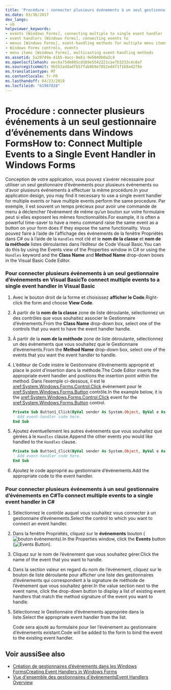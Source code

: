 ```yaml
---
title: 'Procédure : connecter plusieurs événements à un seul gestionnaire d’événements dans Windows Forms'
ms.date: 03/30/2017
dev_langs:
- vb
helpviewer_keywords:
- events [Windows Forms], connecting multiple to single event handler
- event handlers [Windows Forms], connecting events to
- menus [Windows Forms], event-handling methods for multiple menu items
- Windows Forms controls, events
- menu items [Windows Forms], multicasting event-handling methods
ms.assetid: 5a20749a-41b5-4acc-8eb1-9e5040b0a2c4
ms.openlocfilehash: eec6a754b885cd169e5542221caefb3233c4c8af
ms.sourcegitcommit: 9b552addadfb57fab0b9e7852ed4f1f1b8a42f8e
ms.translationtype: MT
ms.contentlocale: fr-FR
ms.lasthandoff: 04/23/2019
ms.locfileid: "61967028"
---
```

# <a name="how-to-connect-multiple-events-to-a-single-event-handler-in-windows-forms"></a><span data-ttu-id="2dad9-102">Procédure : connecter plusieurs événements à un seul gestionnaire d’événements dans Windows Forms</span><span class="sxs-lookup"><span data-stu-id="2dad9-102">How to: Connect Multiple Events to a Single Event Handler in Windows Forms</span></span>
<span data-ttu-id="2dad9-103">Conception de votre application, vous pouvez s’avérer nécessaire pour utiliser un seul gestionnaire d’événements pour plusieurs événements ou d’avoir plusieurs événements à effectuer la même procédure.</span><span class="sxs-lookup"><span data-stu-id="2dad9-103">In your application design, you may find it necessary to use a single event handler for multiple events or have multiple events perform the same procedure.</span></span> <span data-ttu-id="2dad9-104">Par exemple, il est souvent un temps précieux pour avoir une commande de menu à déclencher l’événement de même qu’un bouton sur votre formulaire peut si elles exposent les mêmes fonctionnalités.</span><span class="sxs-lookup"><span data-stu-id="2dad9-104">For example, it is often a powerful time-saver to have a menu command raise the same event as a button on your form does if they expose the same functionality.</span></span> <span data-ttu-id="2dad9-105">Vous pouvez faire à l’aide de l’affichage des événements de la fenêtre Propriétés dans C# ou à l’aide de la `Handles` mot clé et le **nom de la classe** et **nom de la méthode** listes déroulantes dans l’éditeur de Code Visual Basic.</span><span class="sxs-lookup"><span data-stu-id="2dad9-105">You can do this by using the Events view of the Properties window in C# or using the `Handles` keyword and the **Class Name** and **Method Name** drop-down boxes in the Visual Basic Code Editor.</span></span>  
  
### <a name="to-connect-multiple-events-to-a-single-event-handler-in-visual-basic"></a><span data-ttu-id="2dad9-106">Pour connecter plusieurs événements à un seul gestionnaire d’événements en Visual Basic</span><span class="sxs-lookup"><span data-stu-id="2dad9-106">To connect multiple events to a single event handler in Visual Basic</span></span>  
  
1. <span data-ttu-id="2dad9-107">Avec le bouton droit de la forme et choisissez **afficher le Code**.</span><span class="sxs-lookup"><span data-stu-id="2dad9-107">Right-click the form and choose **View Code**.</span></span>  
  
2. <span data-ttu-id="2dad9-108">À partir de la **nom de la classe** zone de liste déroulante, sélectionnez un des contrôles que vous souhaitez associer le Gestionnaire d’événements.</span><span class="sxs-lookup"><span data-stu-id="2dad9-108">From the **Class Name** drop-down box, select one of the controls that you want to have the event handler handle.</span></span>  
  
3. <span data-ttu-id="2dad9-109">À partir de la **nom de la méthode** zone de liste déroulante, sélectionnez un des événements que vous souhaitez que le Gestionnaire d’événements.</span><span class="sxs-lookup"><span data-stu-id="2dad9-109">From the **Method Name** drop-down box, select one of the events that you want the event handler to handle.</span></span>  
  
4. <span data-ttu-id="2dad9-110">L’éditeur de Code insère le Gestionnaire d’événements approprié et place le point d’insertion dans la méthode.</span><span class="sxs-lookup"><span data-stu-id="2dad9-110">The Code Editor inserts the appropriate event handler and positions the insertion point within the method.</span></span> <span data-ttu-id="2dad9-111">Dans l’exemple ci-dessous, il est le <xref:System.Windows.Forms.Control.Click> événement pour le <xref:System.Windows.Forms.Button> contrôle.</span><span class="sxs-lookup"><span data-stu-id="2dad9-111">In the example below, it is the <xref:System.Windows.Forms.Control.Click> event for the <xref:System.Windows.Forms.Button> control.</span></span>  
  
    ```vb  
    Private Sub Button1_Click(ByVal sender As System.Object, ByVal e As System.EventArgs) Handles Button1.Click  
    ' Add event-handler code here.  
    End Sub  
    ```  
  
5. <span data-ttu-id="2dad9-112">Ajoutez éventuellement les autres événements que vous souhaitez que gérées à le `Handles` clause.</span><span class="sxs-lookup"><span data-stu-id="2dad9-112">Append the other events you would like handled to the `Handles` clause.</span></span>  
  
    ```vb  
    Private Sub Button1_Click(ByVal sender As System.Object, ByVal e As System.EventArgs) Handles Button1.Click, Button2.Click  
    ' Add event-handler code here.  
    End Sub  
    ```  
  
6. <span data-ttu-id="2dad9-113">Ajoutez le code approprié au gestionnaire d’événements.</span><span class="sxs-lookup"><span data-stu-id="2dad9-113">Add the appropriate code to the event handler.</span></span>  
  
### <a name="to-connect-multiple-events-to-a-single-event-handler-in-c"></a><span data-ttu-id="2dad9-114">Pour connecter plusieurs événements à un seul gestionnaire d’événements en C\#</span><span class="sxs-lookup"><span data-stu-id="2dad9-114">To connect multiple events to a single event handler in C\#</span></span>
  
1. <span data-ttu-id="2dad9-115">Sélectionnez le contrôle auquel vous souhaitez vous connecter à un gestionnaire d’événements.</span><span class="sxs-lookup"><span data-stu-id="2dad9-115">Select the control to which you want to connect an event handler.</span></span>  
  
2. <span data-ttu-id="2dad9-116">Dans la fenêtre Propriétés, cliquez sur le **événements** bouton (![bouton événements](./media/vxeventsbutton-propertieswindow.png "vxEventsButton_PropertiesWindow")).</span><span class="sxs-lookup"><span data-stu-id="2dad9-116">In the Properties window, click the **Events** button (![Events Button](./media/vxeventsbutton-propertieswindow.png "vxEventsButton_PropertiesWindow")).</span></span>  
  
3. <span data-ttu-id="2dad9-117">Cliquez sur le nom de l’événement que vous souhaitez gérer.</span><span class="sxs-lookup"><span data-stu-id="2dad9-117">Click the name of the event that you want to handle.</span></span>  
  
4. <span data-ttu-id="2dad9-118">Dans la section valeur en regard du nom de l’événement, cliquez sur le bouton de liste déroulante pour afficher une liste des gestionnaires d’événements qui correspondent à la signature de méthode de l’événement que vous souhaitez gérer.</span><span class="sxs-lookup"><span data-stu-id="2dad9-118">In the value section next to the event name, click the drop-down button to display a list of existing event handlers that match the method signature of the event you want to handle.</span></span>  
  
5. <span data-ttu-id="2dad9-119">Sélectionnez le Gestionnaire d’événements appropriée dans la liste.</span><span class="sxs-lookup"><span data-stu-id="2dad9-119">Select the appropriate event handler from the list.</span></span>  
  
     <span data-ttu-id="2dad9-120">Code sera ajouté au formulaire pour lier l’événement au gestionnaire d’événements existant.</span><span class="sxs-lookup"><span data-stu-id="2dad9-120">Code will be added to the form to bind the event to the existing event handler.</span></span>  
  
## <a name="see-also"></a><span data-ttu-id="2dad9-121">Voir aussi</span><span class="sxs-lookup"><span data-stu-id="2dad9-121">See also</span></span>

- [<span data-ttu-id="2dad9-122">Création de gestionnaires d’événements dans les Windows Forms</span><span class="sxs-lookup"><span data-stu-id="2dad9-122">Creating Event Handlers in Windows Forms</span></span>](creating-event-handlers-in-windows-forms.md)
- [<span data-ttu-id="2dad9-123">Vue d'ensemble des gestionnaires d'événements</span><span class="sxs-lookup"><span data-stu-id="2dad9-123">Event Handlers Overview</span></span>](event-handlers-overview-windows-forms.md)
